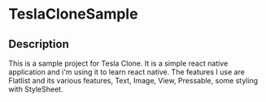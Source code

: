 # TeslaCloneSample

## Description

This is a sample project for Tesla Clone. It is a simple react native application and i'm using it to learn react native.
The features I use are Flatlist and its various features, Text, Image, View, Pressable, some styling with StyleSheet.
